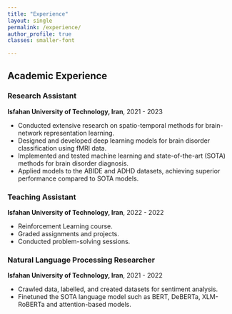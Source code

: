 ```yaml
---
title: "Experience"
layout: single
permalink: /experience/
author_profile: true
classes: smaller-font

---
```


## Academic Experience

### Research Assistant
**Isfahan University of Technology, Iran**, 2021 - 2023 <br>
                                    


- Conducted extensive research on spatio-temporal methods for brain-network representation learning.
- Designed and developed deep learning models for brain disorder classification using fMRI data.
- Implemented and tested machine learning and state-of-the-art  (SOTA) methods for brain disorder diagnosis.
- Applied models to the ABIDE and ADHD datasets, achieving superior performance compared to SOTA models.

</div>

### Teaching Assistant
**Isfahan University of Technology, Iran**, 2022 - 2022 <br>


- Reinforcement Learning course.   
- Graded assignments and projects.
- Conducted problem-solving sessions.

</div>

### Natural Language Processing Researcher
**Isfahan University of Technology, Iran**, 2021 - 2022 <br> 


- Crawled data, labelled, and created datasets for sentiment analysis.
- Finetuned the SOTA language model such as BERT, DeBERTa, XLM-RoBERTa and attention-based models.  
</div>

